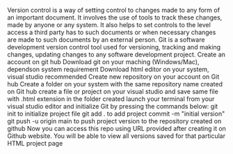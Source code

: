 Version control is a way of setting control to changes made to any form of an important document.
It involves the use of tools to track these changes, made by anyone or any system. It also helps to 
set controls to the level access a third party has to such documents or when necessary changes are made to such documents by an external person.
Git is a software development version control tool used for versioning, tracking and making changes, updating changes to any software development project.
Create an account on git hub
Download git on your maching (Windows/Mac), dependson system requirement
Download html editor on your system, visual studio recommended
Create new repository on your account on Git hub
Create a folder on your system with the same repository name created on Git hub
create a file or project on your visual studio and save same file with .html extension in the folder created
launch your terminal from your visual studio editor and initialize Git by pressing the commands below:
 git init to initialize project file
 git add . to add project
 commit -m "initial version"
 git push -u origin main to push project version to the repository created on github
 Now you can access this repo using URL provided after creating it on Github website. You will be able to
 view all versions saved for that particular HTML project page
 
